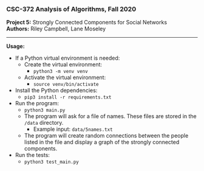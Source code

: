 ### CSC-372 Analysis of Algorithms, Fall 2020   
**Project 5:** Strongly Connected Components for Social Networks      
**Authors:** Riley Campbell, Lane Moseley   

---

**Usage:**
* If a Python virtual environment is needed:
    * Create the virtual environment:
        * ```python3 -m venv venv```
    * Activate the virtual environment:
        * ```source venv/bin/activate```  
* Install the Python dependencies:
    * ```pip3 install -r requirements.txt```
* Run the program:
    * ```python3 main.py``` 
    * The program will ask for a file of names. These files are stored in the ```/data``` directory.
        * Example input: ```data/5names.txt```
    * The program will create random connections between the people listed in the file and display a graph of the strongly connected components.
* Run the tests:
    * ```python3 test_main.py```
